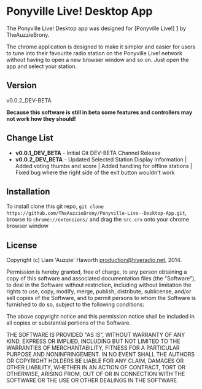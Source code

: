 Ponyville Live! Desktop App
=========

The Ponyville Live! Desktop app was designed for [Ponyville Live!] [1] by TheAuzzieBrony.

The chrome application is designed to make it simpler and easier for users to tune into their favourite radio station on the Ponyville Live! network without having to open a new browser window and so on. Just open the app and select your station.

Version
----

v0.0.2_DEV-BETA

**Because this software is still in beta some features and controllers may not work how they should!**

Change List
----

* **v0.0.1_DEV_BETA** - Initial Git DEV-BETA Channel Release
* **v0.0.2_DEV_BETA** - Updated Selected Station Display Information | Added voting thumbs and score | Added handling for offline stations | Fixed bug where the right side of the exit button wouldn't work

Installation
--------------
To install clone this git repo, ```git clone https://github.com/TheAuzzieBrony/Ponyville-Live--Desktop-App.git```, browse to ```chrome://extensions/``` and drag the ```src.crx``` onto your chrome browser window

License
----

Copyright (c) Liam 'Auzzie' Haworth <production@hiveradio.net>, 2014.

Permission is hereby granted, free of charge, to any person obtaining a copy of this software and associated documentation files (the "Software"), to deal in the Software without restriction, including without limitation the rights to use, copy, modify, merge, publish, distribute, sublicense, and/or sell copies of the Software, and to permit persons to whom the Software is furnished to do so, subject to the following conditions:

The above copyright notice and this permission notice shall be included in all copies or substantial portions of the Software.

THE SOFTWARE IS PROVIDED "AS IS", WITHOUT WARRANTY OF ANY KIND, EXPRESS OR IMPLIED, INCLUDING BUT NOT LIMITED TO THE WARRANTIES OF MERCHANTABILITY, FITNESS FOR A PARTICULAR PURPOSE AND NONINFRINGEMENT. IN NO EVENT SHALL THE AUTHORS OR COPYRIGHT HOLDERS BE LIABLE FOR ANY CLAIM, DAMAGES OR OTHER LIABILITY, WHETHER IN AN ACTION OF CONTRACT, TORT OR OTHERWISE, ARISING FROM, OUT OF OR IN CONNECTION WITH THE SOFTWARE OR THE USE OR OTHER DEALINGS IN THE SOFTWARE.

[1]:https://ponyvillelive.com

